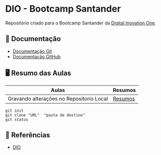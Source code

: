# DIO - Bootcamp Santander

Repositório criado para o Bootcamp Santander da [Digital Inovation One](https://www.dio.me/).

## 📑 Documentação
- [Documentação Git](https://git-scm.com/doc)
- [Documentação GitHub](https://docs.github.com/)

## 🖥️ Resumo das Aulas

| Aulas | Resumos |
|-------|---------|
| Gravando alterações no Repositorio Local | [Resumos]() |

```
git init 
git clone "URL"  "pasta de destino"
git status
```

## 🔎 Referências
- [DIO](https://www.dio.me/)
